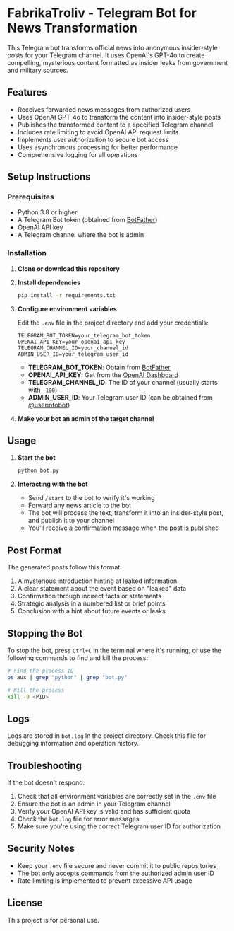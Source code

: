 # FabrikaTroliv - Telegram Bot for News Transformation

This Telegram bot transforms official news into anonymous insider-style posts for your Telegram channel. It uses OpenAI's GPT-4o to create compelling, mysterious content formatted as insider leaks from government and military sources.

## Features

- Receives forwarded news messages from authorized users
- Uses OpenAI GPT-4o to transform the content into insider-style posts
- Publishes the transformed content to a specified Telegram channel
- Includes rate limiting to avoid OpenAI API request limits
- Implements user authorization to secure bot access
- Uses asynchronous processing for better performance
- Comprehensive logging for all operations

## Setup Instructions

### Prerequisites

- Python 3.8 or higher
- A Telegram Bot token (obtained from [BotFather](https://t.me/botfather))
- OpenAI API key
- A Telegram channel where the bot is admin

### Installation

1. **Clone or download this repository**

2. **Install dependencies**

   ```bash
   pip install -r requirements.txt
   ```

3. **Configure environment variables**

   Edit the `.env` file in the project directory and add your credentials:

   ```
   TELEGRAM_BOT_TOKEN=your_telegram_bot_token
   OPENAI_API_KEY=your_openai_api_key
   TELEGRAM_CHANNEL_ID=your_channel_id
   ADMIN_USER_ID=your_telegram_user_id
   ```

   - **TELEGRAM_BOT_TOKEN**: Obtain from [BotFather](https://t.me/botfather)
   - **OPENAI_API_KEY**: Get from the [OpenAI Dashboard](https://platform.openai.com/account/api-keys)
   - **TELEGRAM_CHANNEL_ID**: The ID of your channel (usually starts with `-100`)
   - **ADMIN_USER_ID**: Your Telegram user ID (can be obtained from [@userinfobot](https://t.me/userinfobot))

4. **Make your bot an admin of the target channel**

## Usage

1. **Start the bot**

   ```bash
   python bot.py
   ```

2. **Interacting with the bot**

   - Send `/start` to the bot to verify it's working
   - Forward any news article to the bot
   - The bot will process the text, transform it into an insider-style post, and publish it to your channel
   - You'll receive a confirmation message when the post is published

## Post Format

The generated posts follow this format:

1. A mysterious introduction hinting at leaked information
2. A clear statement about the event based on "leaked" data
3. Confirmation through indirect facts or statements
4. Strategic analysis in a numbered list or brief points
5. Conclusion with a hint about future events or leaks

## Stopping the Bot

To stop the bot, press `Ctrl+C` in the terminal where it's running, or use the following commands to find and kill the process:

```bash
# Find the process ID
ps aux | grep "python" | grep "bot.py"

# Kill the process
kill -9 <PID>
```

## Logs

Logs are stored in `bot.log` in the project directory. Check this file for debugging information and operation history.

## Troubleshooting

If the bot doesn't respond:

1. Check that all environment variables are correctly set in the `.env` file
2. Ensure the bot is an admin in your Telegram channel
3. Verify your OpenAI API key is valid and has sufficient quota
4. Check the `bot.log` file for error messages
5. Make sure you're using the correct Telegram user ID for authorization

## Security Notes

- Keep your `.env` file secure and never commit it to public repositories
- The bot only accepts commands from the authorized admin user ID
- Rate limiting is implemented to prevent excessive API usage

## License

This project is for personal use.